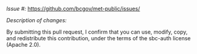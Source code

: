 *Issue #:*
https://github.com/bcgov/met-public/issues/<Put the github issue number here>

*Description of changes:*


By submitting this pull request, I confirm that you can use, modify, copy, and redistribute this contribution, under the terms of the sbc-auth license (Apache 2.0).
